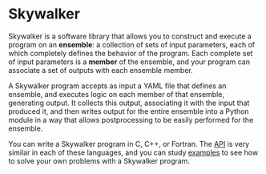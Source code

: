 # Skywalker

Skywalker is a software library that allows you to construct and execute a
program on an **ensemble**: a collection of sets of input parameters, each of
which completely defines the behavior of the program. Each complete set of
input parameters is a **member** of the ensemble, and your program can associate
a set of outputs with each ensemble member.

A Skywalker program accepts as input a YAML file that defines an ensemble, and
executes logic on each member of that ensemble, generating output. It collects
this output, associating it with the input that produced it, and then writes
output for the entire ensemble into a Python module in a way that allows
postprocessing to be easily performed for the ensemble.

You can write a Skywalker program in C, C++, or Fortran. The [API](api.md) is
very similar in each of these languages, and you can study [examples](examples.md)
to see how to solve your own problems with a Skywalker program.

